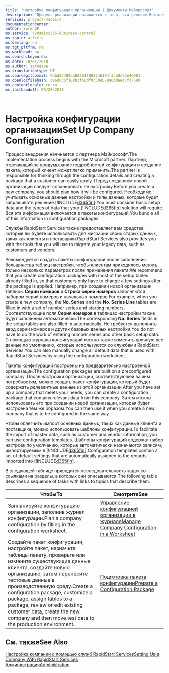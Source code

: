 ```yaml
---
title: "Настройка конфигурации организации | Документы Майкрософт"
description: "Процесс реализации начинается с того, что решение Business Central потребует. Вся эта информация включается в пакеты конфигураций."
services: project-madeira
documentationcenter: 
author: SorenGP
ms.service: dynamics365-business-central
ms.topic: article
ms.devlang: na
ms.tgt_pltfrm: na
ms.workload: na
ms.search.keywords: 
ms.date: 10/01/2018
ms.author: sgroespe
ms.translationtype: HT
ms.sourcegitcommit: 9dbd92409ba02281f008246194f3ce0c53e4e001
ms.openlocfilehash: c96d0c5f188b3fb0df0c5d4578a0bdeed7fc7599
ms.contentlocale: ru-ru
ms.lasthandoff: 09/28/2018

---
```

# <a name="set-up-company-configuration"></a><span data-ttu-id="725b1-104">Настройка конфигурации организации</span><span class="sxs-lookup"><span data-stu-id="725b1-104">Set Up Company Configuration</span></span>
<span data-ttu-id="725b1-105">Процесс внедрения начинается с партнера Майкрософт.</span><span class="sxs-lookup"><span data-stu-id="725b1-105">The implementation process begins with the Microsoft partner.</span></span> <span data-ttu-id="725b1-106">Партнер, отвечающий за продумывание подробностей конфигурации и создание пакета, который клиент может легко применить.</span><span class="sxs-lookup"><span data-stu-id="725b1-106">The partner is responsible for thinking through the configuration details and creating a package that a customer can easily apply.</span></span> <span data-ttu-id="725b1-107">Перед созданием новой организации следует спланировать ее настройку.</span><span class="sxs-lookup"><span data-stu-id="725b1-107">Before you create a new company, you should plan how it will be configured.</span></span> <span data-ttu-id="725b1-108">Необходимо учитывать основные данные настройки и типы данных, которые будет запрашивать решение [!INCLUDE[d365fin](includes/d365fin_md.md)].</span><span class="sxs-lookup"><span data-stu-id="725b1-108">You must consider basic setup data and the types of data that your [!INCLUDE[d365fin](includes/d365fin_md.md)] solution will require.</span></span> <span data-ttu-id="725b1-109">Вся эта информация включается в пакеты конфигураций.</span><span class="sxs-lookup"><span data-stu-id="725b1-109">You bundle all of this information in configuration packages.</span></span>

<span data-ttu-id="725b1-110">Службы RapidStart Services также предоставляет вам средства, которые вы будете использовать для миграции своих старых данных, таких как клиенты и поставщики.</span><span class="sxs-lookup"><span data-stu-id="725b1-110">RapidStart Services also provides you with the tools that you will use to migrate your legacy data, such as customers and vendors.</span></span>  

<span data-ttu-id="725b1-111">Рекомендуется создать пакеты конфигураций после заполнения большинства таблиц настройки, чтобы клиентам приходилось менять только несколько параметров после применения пакета.</span><span class="sxs-lookup"><span data-stu-id="725b1-111">We recommend that you create configuration packages with most of the setup tables already filled in, so that customers only have to change a few settings after the package is applied.</span></span> <span data-ttu-id="725b1-112">Например, при создании новой организации таблицы **Серии номеров** и **Строка серии номеров** заполняются набором серий номеров и начальных номеров.</span><span class="sxs-lookup"><span data-stu-id="725b1-112">For example, when you create a new company, the **No. Series** and the **No. Series Line** tables are filled in with a set of number series and starting numbers.</span></span> <span data-ttu-id="725b1-113">Соответствующие поля **Серия номеров** в таблицах настройки также будут заполнены автоматически.</span><span class="sxs-lookup"><span data-stu-id="725b1-113">The corresponding **No. Series** fields in the setup tables are also filled in automatically.</span></span> <span data-ttu-id="725b1-114">Не требуется выполнять ввод серии номеров и других базовых данных настройки.</span><span class="sxs-lookup"><span data-stu-id="725b1-114">You do not have to do the work of entering number series and other basic setup data.</span></span> <span data-ttu-id="725b1-115">С помощью журнала конфигураций можно также изменить вручную все данные по умолчанию, которые используются со службами RapidStart Services.</span><span class="sxs-lookup"><span data-stu-id="725b1-115">You can also manually change all default data that is used with RapidStart Services by using the configuration worksheet.</span></span>  

<span data-ttu-id="725b1-116">Пакеты конфигураций построены на предварительно настроенной организации.</span><span class="sxs-lookup"><span data-stu-id="725b1-116">The configuration packages are built on a preconfigured company.</span></span> <span data-ttu-id="725b1-117">После настройки организации, соответствующей вашим потребностям, можно создать пакет конфигурации, который будет содержать релевантные данные из этой организации.</span><span class="sxs-lookup"><span data-stu-id="725b1-117">After you have set up a company that meets your needs, you can create a configuration package that contains relevant data from this company.</span></span> <span data-ttu-id="725b1-118">Затем можно использовать его при создании новой организации, которая будет настроена тем же образом.</span><span class="sxs-lookup"><span data-stu-id="725b1-118">You can then use it when you create a new company that is to be configured in the same way.</span></span>  

<span data-ttu-id="725b1-119">Чтобы облегчить импорт основных данных, таких как данные клиента и поставщика, можно использовать шаблоны конфигураций.</span><span class="sxs-lookup"><span data-stu-id="725b1-119">To facilitate the import of master data, such as customer and vendor information, you can use configuration templates.</span></span> <span data-ttu-id="725b1-120">Шаблоны конфигураций содержат набор настроек по умолчанию, которые автоматически назначаются записям, импортируемым в [!INCLUDE[d365fin](includes/d365fin_md.md)].</span><span class="sxs-lookup"><span data-stu-id="725b1-120">Configuration templates contain a set of default settings that are automatically assigned to the records imported into [!INCLUDE[d365fin](includes/d365fin_md.md)].</span></span>

<span data-ttu-id="725b1-121">В следующей таблице приводится последовательность задач со ссылками на разделы, в которых они описываются.</span><span class="sxs-lookup"><span data-stu-id="725b1-121">The following table describes a sequence of tasks with links to topics that describe them.</span></span>

|<span data-ttu-id="725b1-122">**Чтобы**</span><span class="sxs-lookup"><span data-stu-id="725b1-122">**To**</span></span>|<span data-ttu-id="725b1-123">**Смотрите**</span><span class="sxs-lookup"><span data-stu-id="725b1-123">**See**</span></span>|  
|------------|-------------|  
|<span data-ttu-id="725b1-124">Запланируйте конфигурацию организации, заполнив журнал конфигурации.</span><span class="sxs-lookup"><span data-stu-id="725b1-124">Plan a company configuration by filling in the configuration worksheet.</span></span>|[<span data-ttu-id="725b1-125">Управление конфигурацией организации в журнале</span><span class="sxs-lookup"><span data-stu-id="725b1-125">Manage Company Configuration in a Worksheet</span></span>](admin-how-to-manage-company-configuration-in-a-worksheet.md)|  
|<span data-ttu-id="725b1-126">Создайте пакет конфигурации, настройте пакет, назначьте таблицы пакету, проверьте или измените существующие данные клиента, создайте новую организацию, затем перенесите тестовые данные в производственную среду.</span><span class="sxs-lookup"><span data-stu-id="725b1-126">Create a configuration package, customize a package, assign tables to a package, review or edit existing customer data, create the new company and then move test data to the production environment.</span></span>|[<span data-ttu-id="725b1-127">Подготовка пакета конфигурации</span><span class="sxs-lookup"><span data-stu-id="725b1-127">Prepare a Configuration Package</span></span>](admin-how-to-prepare-a-configuration-package.md)| 

## <a name="see-also"></a><span data-ttu-id="725b1-128">См. также</span><span class="sxs-lookup"><span data-stu-id="725b1-128">See Also</span></span>  
[<span data-ttu-id="725b1-129">Настройка компании с помощью служб RapidStart Services</span><span class="sxs-lookup"><span data-stu-id="725b1-129">Setting Up a Company With RapidStart Services</span></span>](admin-set-up-a-company-with-rapidstart.md)  
[<span data-ttu-id="725b1-130">Администрация</span><span class="sxs-lookup"><span data-stu-id="725b1-130">Administration</span></span>](admin-setup-and-administration.md)

